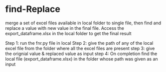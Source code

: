 # find-Replace
merge a set of excel files available in local folder to single file, then find and replace a value with new value in the final file.
Access the export_dataframe.xlsx in the local folder to get the final result

Step 1: run the fnr.py file in local
Step 2: give the path of any of the local excel file from the folder where all the excel files are present
step 3: give the orignial value & replaced value as input
step 4: On completion find the local file (export_dataframe.xlsx) in the folder whose path was given as an input

